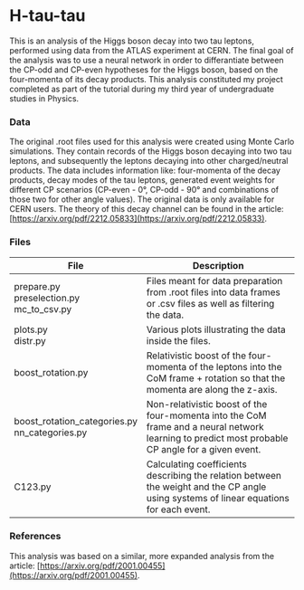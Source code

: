 # H-tau-tau

This is an analysis of the Higgs boson decay into two tau leptons, performed using data from the ATLAS experiment at CERN. The final goal of the analysis was
to use a neural network in order to differantiate between the CP-odd and CP-even hypotheses for the Higgs boson, based on the four-momenta of its decay products. This analysis constituted my project completed as part of the tutorial during my third year of undergraduate studies in Physics.

### Data

The original .root files used for this analysis were created using Monte Carlo simulations. They contain records of the Higgs boson decaying into two tau leptons, and 
subsequently the leptons decaying into other charged/neutral products. The data includes information like: four-momenta of the decay products, decay modes of the tau leptons,
generated event weights for different CP scenarios (CP-even - 0&deg;, CP-odd - 90&deg; and combinations of those two for other angle values). The original data is only available for CERN users. The theory of this decay channel can be found in the article: [https://arxiv.org/pdf/2212.05833](https://arxiv.org/pdf/2212.05833).

### Files

| File                                          | Description                                                                                                                           |
|-----------------------------------------------|---------------------------------------------------------------------------------------------------------------------------------------|
| prepare.py <br> preselection.py <br> mc_to_csv.py       | Files meant for data preparation from .root files into data frames or .csv files as well as filtering the data.                        |
| plots.py <br> distr.py                             | Various plots illustrating the data inside the files.                                                                                 |
| boost_rotation.py                             | Relativistic boost of the four-momenta of the leptons into the CoM frame + rotation so that the momenta are along the z-axis.                                                           |
| boost_rotation_categories.py <br> nn_categories.py | Non-relativistic boost of the four-momenta into the CoM frame and a neural network learning to predict most probable CP angle for a given event.                                 |
| C123.py                                       | Calculating coefficients describing the relation between the weight and the CP angle using systems of linear equations for each event. |

### References

This analysis was based on a similar, more expanded analysis from the article: [https://arxiv.org/pdf/2001.00455](https://arxiv.org/pdf/2001.00455).
